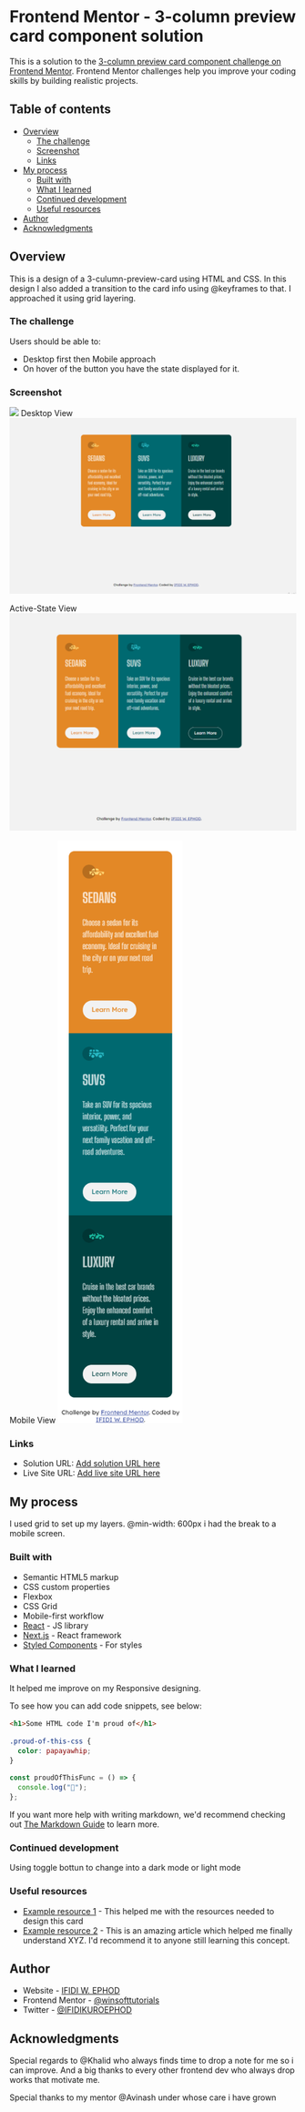 # Frontend Mentor - 3-column preview card component solution

This is a solution to the [3-column preview card component challenge on Frontend Mentor](https://www.frontendmentor.io/challenges/3column-preview-card-component-pH92eAR2-). Frontend Mentor challenges help you improve your coding skills by building realistic projects.

## Table of contents

- [Overview](#overview)
  - [The challenge](#the-challenge)
  - [Screenshot](#screenshot)
  - [Links](#links)
- [My process](#my-process)
  - [Built with](#built-with)
  - [What I learned](#what-i-learned)
  - [Continued development](#continued-development)
  - [Useful resources](#useful-resources)
- [Author](#author)
- [Acknowledgments](#acknowledgments)

## Overview

This is a design of a 3-culumn-preview-card using HTML and CSS.
In this design I also added a transition to the card info using @keyframes to that.
I approached it using grid layering.

### The challenge

Users should be able to:

- Desktop first then Mobile approach
- On hover of the button you have the state displayed for it.

### Screenshot

![](./screenshot.jpg)
Desktop View
![](./images/Desktop-view-3-preview.png)

Active-State View
![](./images/Active-mode-3-preview-card.png)

Mobile View
![](./images/Mobile-design.png)

### Links

- Solution URL: [Add solution URL here](https://github.com/winsofttutorials/3-column-preview-card-component-main.git)
- Live Site URL: [Add live site URL here](https://winsofttutorials.github.io/3-column-preview-card-component-main/)

## My process

I used grid to set up my layers.
@min-width: 600px i had the break to a mobile screen.

### Built with

- Semantic HTML5 markup
- CSS custom properties
- Flexbox
- CSS Grid
- Mobile-first workflow
- [React](https://reactjs.org/) - JS library
- [Next.js](https://nextjs.org/) - React framework
- [Styled Components](https://styled-components.com/) - For styles

### What I learned

It helped me improve on my Responsive designing.

To see how you can add code snippets, see below:

```html
<h1>Some HTML code I'm proud of</h1>
```

```css
.proud-of-this-css {
  color: papayawhip;
}
```

```js
const proudOfThisFunc = () => {
  console.log("🎉");
};
```

If you want more help with writing markdown, we'd recommend checking out [The Markdown Guide](https://www.markdownguide.org/) to learn more.

### Continued development

Using toggle bottun to change into a dark mode or light mode

### Useful resources

- [Example resource 1](https://frontendmentor.io) - This helped me with the resources needed to design this card
- [Example resource 2](https://www.example.com) - This is an amazing article which helped me finally understand XYZ. I'd recommend it to anyone still learning this concept.

## Author

- Website - [IFIDI W. EPHOD](https://www.your-site.com)
- Frontend Mentor - [@winsofttutorials](https://www.frontendmentor.io/profile/winsofttutorials)
- Twitter - [@IFIDIKUROEPHOD](https://www.twitter.com/IFIDIKUROEPHOD)

## Acknowledgments

Special regards to @Khalid who always finds time to drop a note for me so i can improve. And a big thanks to every other frontend dev who always drop works that motivate me.

Special thanks to my mentor @Avinash under whose care i have grown
